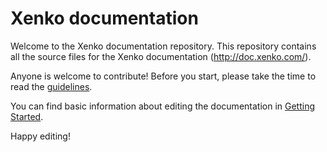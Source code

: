 Xenko documentation
=======

Welcome to the Xenko documentation repository. This repository contains all the source files for the Xenko documentation (http://doc.xenko.com/). 

Anyone is welcome to contribute! Before you start, please take the time to read the [guidelines](GUIDELINES.md). 

You can find basic information about editing the documentation in [Getting Started](GETTINGSTARTED.md).

Happy editing!